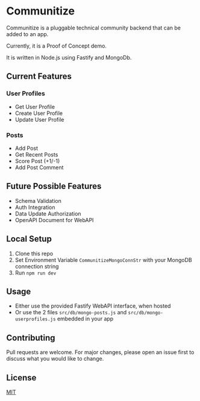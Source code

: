 # Communitize

Communitize is a pluggable technical community backend that can be added to an app. 

Currently, it is a Proof of Concept demo.

It is written in Node.js using Fastify and MongoDb.

## Current Features

### User Profiles
- Get User Profile
- Create User Profile
- Update User Profile

### Posts
- Add Post
- Get Recent Posts
- Score Post (+1/-1)
- Add Post Comment

## Future Possible Features

- Schema Validation
- Auth Integration
- Data Update Authorization
- OpenAPI Document for WebAPI

## Local Setup

1. Clone this repo
2. Set Environment Variable `CommunitizeMongoConnStr` with your MongoDB connection string
3. Run `npm run dev` 

## Usage

- Either use the provided Fastify WebAPI interface, when hosted
- Or use the 2 files `src/db/mongo-posts.js` and `src/db/mongo-userprofiles.js` embedded in your app

## Contributing
Pull requests are welcome. For major changes, please open an issue first to discuss what you would like to change.

## License
[MIT](https://choosealicense.com/licenses/mit/)